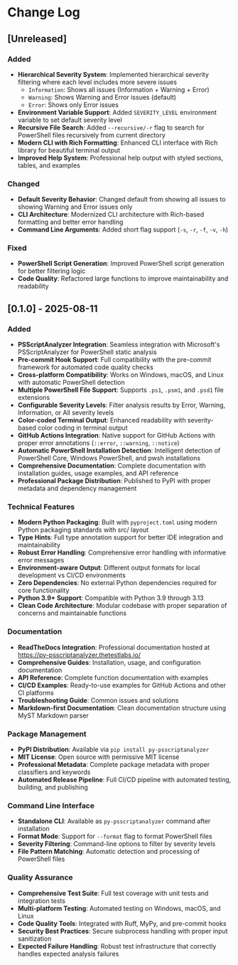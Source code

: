 # Change Log

## [Unreleased]

### Added

- **Hierarchical Severity System**: Implemented hierarchical severity filtering where each level includes more severe issues
  - `Information`: Shows all issues (Information + Warning + Error)
  - `Warning`: Shows Warning and Error issues (default)
  - `Error`: Shows only Error issues
- **Environment Variable Support**: Added `SEVERITY_LEVEL` environment variable to set default severity level
- **Recursive File Search**: Added `--recursive/-r` flag to search for PowerShell files recursively from current directory
- **Modern CLI with Rich Formatting**: Enhanced CLI interface with Rich library for beautiful terminal output
- **Improved Help System**: Professional help output with styled sections, tables, and examples

### Changed

- **Default Severity Behavior**: Changed default from showing all issues to showing Warning and Error issues only
- **CLI Architecture**: Modernized CLI architecture with Rich-based formatting and better error handling
- **Command Line Arguments**: Added short flag support (`-s`, `-r`, `-f`, `-v`, `-h`)

### Fixed

- **PowerShell Script Generation**: Improved PowerShell script generation for better filtering logic
- **Code Quality**: Refactored large functions to improve maintainability and readability

## [0.1.0] - 2025-08-11

### Added

- **PSScriptAnalyzer Integration**: Seamless integration with Microsoft's PSScriptAnalyzer for PowerShell static analysis
- **Pre-commit Hook Support**: Full compatibility with the pre-commit framework for automated code quality checks
- **Cross-platform Compatibility**: Works on Windows, macOS, and Linux with automatic PowerShell detection
- **Multiple PowerShell File Support**: Supports `.ps1`, `.psm1`, and `.psd1` file extensions
- **Configurable Severity Levels**: Filter analysis results by Error, Warning, Information, or All severity levels
- **Color-coded Terminal Output**: Enhanced readability with severity-based color coding in terminal output
- **GitHub Actions Integration**: Native support for GitHub Actions with proper error annotations (`::error`, `::warning`, `::notice`)
- **Automatic PowerShell Installation Detection**: Intelligent detection of PowerShell Core, Windows PowerShell, and pwsh installations
- **Comprehensive Documentation**: Complete documentation with installation guides, usage examples, and API reference
- **Professional Package Distribution**: Published to PyPI with proper metadata and dependency management

### Technical Features

- **Modern Python Packaging**: Built with `pyproject.toml` using modern Python packaging standards with src/ layout
- **Type Hints**: Full type annotation support for better IDE integration and maintainability
- **Robust Error Handling**: Comprehensive error handling with informative error messages
- **Environment-aware Output**: Different output formats for local development vs CI/CD environments
- **Zero Dependencies**: No external Python dependencies required for core functionality
- **Python 3.9+ Support**: Compatible with Python 3.9 through 3.13
- **Clean Code Architecture**: Modular codebase with proper separation of concerns and maintainable functions

### Documentation

- **ReadTheDocs Integration**: Professional documentation hosted at https://py-psscriptanalyzer.thetestlabs.io/
- **Comprehensive Guides**: Installation, usage, and configuration documentation
- **API Reference**: Complete function documentation with examples
- **CI/CD Examples**: Ready-to-use examples for GitHub Actions and other CI platforms
- **Troubleshooting Guide**: Common issues and solutions
- **Markdown-first Documentation**: Clean documentation structure using MyST Markdown parser

### Package Management

- **PyPI Distribution**: Available via `pip install py-psscriptanalyzer`
- **MIT License**: Open source with permissive MIT license
- **Professional Metadata**: Complete package metadata with proper classifiers and keywords
- **Automated Release Pipeline**: Full CI/CD pipeline with automated testing, building, and publishing

### Command Line Interface

- **Standalone CLI**: Available as `py-psscriptanalyzer` command after installation
- **Format Mode**: Support for `--format` flag to format PowerShell files
- **Severity Filtering**: Command-line options to filter by severity levels
- **File Pattern Matching**: Automatic detection and processing of PowerShell files

### Quality Assurance

- **Comprehensive Test Suite**: Full test coverage with unit tests and integration tests
- **Multi-platform Testing**: Automated testing on Windows, macOS, and Linux
- **Code Quality Tools**: Integrated with Ruff, MyPy, and pre-commit hooks
- **Security Best Practices**: Secure subprocess handling with proper input sanitization
- **Expected Failure Handling**: Robust test infrastructure that correctly handles expected analysis failures
